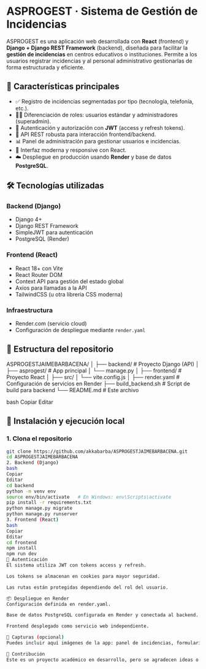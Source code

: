 # ASPROGEST · Sistema de Gestión de Incidencias

ASPROGEST es una aplicación web desarrollada con **React** (frontend) y **Django + Django REST Framework** (backend), diseñada para facilitar la **gestión de incidencias** en centros educativos o instituciones. Permite a los usuarios registrar incidencias y al personal administrativo gestionarlas de forma estructurada y eficiente.

## 🚀 Características principales

- ✅ Registro de incidencias segmentadas por tipo (tecnología, telefonía, etc.).
- 🧑‍💼 Diferenciación de roles: usuarios estándar y administradores (superadmin).
- 🔐 Autenticación y autorización con **JWT** (access y refresh tokens).
- 📁 API REST robusta para interacción frontend/backend.
- 📊 Panel de administración para gestionar usuarios e incidencias.
- 🎨 Interfaz moderna y responsive con React.
- ☁️ Despliegue en producción usando **Render** y base de datos **PostgreSQL**.

## 🛠️ Tecnologías utilizadas

### Backend (Django)
- Django 4+
- Django REST Framework
- SimpleJWT para autenticación
- PostgreSQL (Render)

### Frontend (React)
- React 18+ con Vite
- React Router DOM
- Context API para gestión del estado global
- Axios para llamadas a la API
- TailwindCSS (u otra librería CSS moderna)

### Infraestructura
- Render.com (servicio cloud)
- Configuración de despliegue mediante `render.yaml`

## 📂 Estructura del repositorio

ASPROGESTJAIMEBARBACENA/
│
├── backend/ # Proyecto Django (API)
│ ├── asprogest/ # App principal
│ └── manage.py
│
├── frontend/ # Proyecto React
│ ├── src/
│ └── vite.config.js
│
├── render.yaml # Configuración de servicios en Render
├── build_backend.sh # Script de build para backend
└── README.md # Este archivo

bash
Copiar
Editar

## 🔧 Instalación y ejecución local

### 1. Clona el repositorio

```bash
git clone https://github.com/akkabarba/ASPROGESTJAIMEBARBACENA.git
cd ASPROGESTJAIMEBARBACENA
2. Backend (Django)
bash
Copiar
Editar
cd backend
python -m venv env
source env/bin/activate   # En Windows: env\Scripts\activate
pip install -r requirements.txt
python manage.py migrate
python manage.py runserver
3. Frontend (React)
bash
Copiar
Editar
cd frontend
npm install
npm run dev
🔑 Autenticación
El sistema utiliza JWT con tokens access y refresh.

Los tokens se almacenan en cookies para mayor seguridad.

Las rutas están protegidas dependiendo del rol del usuario.

📦 Despliegue en Render
Configuración definida en render.yaml.

Base de datos PostgreSQL configurada en Render y conectada al backend.

Frontend desplegado como servicio web independiente.

📸 Capturas (opcional)
Puedes incluir aquí imágenes de la app: panel de incidencias, formulario de creación, dashboard de admin, etc.

🤝 Contribución
Este es un proyecto académico en desarrollo, pero se agradecen ideas o mejoras. Puedes abrir issues o enviar pull requests.